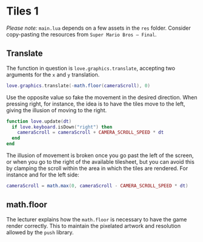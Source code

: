 # Tiles 1

_Please note:_ `main.lua` depends on a few assets in the `res` folder. Consider copy-pasting the resources from `Super Mario Bros — Final`.

## Translate

The function in question is `love.graphics.translate`, accepting two arguments for the `x` and `y` translation.

```lua
love.graphics.translate(-math.floor(cameraScroll), 0)
```

Use the opposite value so fake the movement in the desired direction. When pressing right, for instance, the idea is to have the tiles move to the left, giving the illusion of moving to the right.

```lua
function love.update(dt)
  if love.keyboard.isDown("right") then
    cameraScroll = cameraScroll + CAMERA_SCROLL_SPEED * dt
  end
end
```

The illusion of movement is broken once you go past the left of the screen, or when you go to the right of the available tilesheet, but you can avoid this by clamping the scroll within the area in which the tiles are rendered. For instance and for the left side:

```lua
cameraScroll = math.max(0, cameraScroll - CAMERA_SCROLL_SPEED * dt)
```

## math.floor

The lecturer explains how the `math.floor` is necessary to have the game render correctly. This to maintain the pixelated artwork and resolution allowed by the `push` library.
